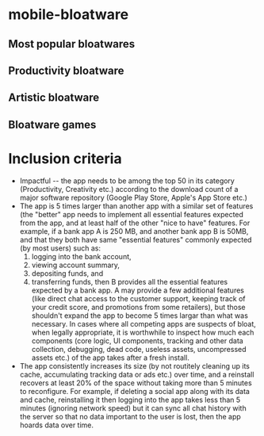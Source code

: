# mobile-bloatware

## Most popular bloatwares

## Productivity bloatware

## Artistic bloatware

## Bloatware games

# Inclusion criteria

- Impactful -- the app needs to be among the top 50 in its category (Productivity, Creativity etc.) according to the download count of a major software repository (Google Play Store, Apple's App Store etc.)
- The app is 5 times larger than another app with a similar set of features (the "better" app needs to implement all essential features expected from the app, and at least half of the other "nice to have" features. For example, if a bank app A is 250 MB, and another bank app B is 50MB, and that they both have same "essential features" commonly expected (by most users) such as: 
   1. logging into the bank account, 
   2. viewing account summary, 
   3. depositing funds, and 
   4. transferring funds, 
then B provides all the essential features expected by a bank app. A may provide a few additional features (like direct chat access to the customer support, keeping track of your credit score, and promotions from some retailers), but those shouldn't expand the app to become 5 times largar than what was necessary. In cases where all competing apps are suspects of bloat, when legally appropriate, it is worthwhile to inspect how much each components (core logic, UI components, tracking and other data collection, debugging, dead code, useless assets, uncompressed assets etc.) of the app takes after a fresh install.
- The app consistently increases its size (by not routitely cleaning up its cache, accumulating tracking data or ads etc.) over time, and a reinstall recovers at least 20% of the space without taking more than 5 minutes to reconfigure. For example, if deleting a social app along with its data and cache, reinstalling it then logging into the app takes less than 5 minutes (ignoring network speed) but it can sync all chat history with the server so that no data important to the user is lost, then the app hoards data over time.


